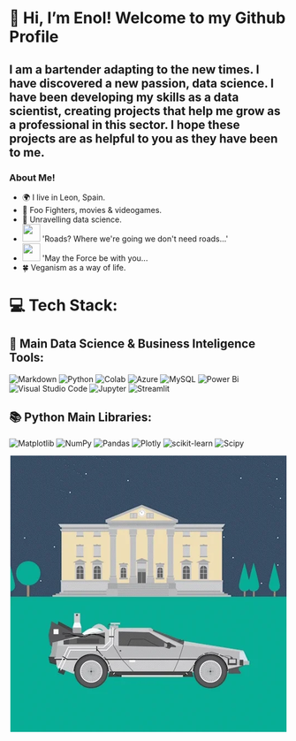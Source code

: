 # 👋 Hi, I’m Enol! Welcome to my Github Profile
## I am a bartender adapting to the new times. I have discovered a new passion, data science. I have been developing my skills as a data scientist, creating projects that help me grow as a professional in this sector. I hope these projects are as helpful to you as they have been to me.

### About Me!
- 🌍 I live in Leon, Spain.
- 🎸 Foo Fighters, movies & videogames.
- 👀 Unravelling data science.
- <img src=https://slackmojis.com/emojis/89734-delorean/download width="32" height="32"> 'Roads? Where we're going we don't need roads...'
- <img src=http://emojis.slackmojis.com/emojis/images/1482947228/1532/lightsaber.png width="32" height="32"> 'May the Force be with you...
- 🍀 Veganism as a way of life.


# 💻 Tech Stack:
## 🧠 Main Data Science & Business Inteligence Tools:
![Markdown](https://img.shields.io/badge/markdown-%23000000.svg?style=for-the-badge&logo=markdown&logoColor=white) ![Python](https://img.shields.io/badge/python-3670A0?style=for-the-badge&logo=python&logoColor=ffdd54) ![Colab](https://camo.githubusercontent.com/dd83d4a334eab7ada034c13747d9e2237182826d32e3fda6629740b6e02f18d8/68747470733a2f2f696d672e736869656c64732e696f2f62616467652f436f6c61622d4639414230303f7374796c653d666f722d7468652d6261646765266c6f676f3d676f6f676c65636f6c616226636f6c6f723d353235323532)  ![Azure](https://img.shields.io/badge/azure-%230072C6.svg?style=for-the-badge&logo=microsoftazure&logoColor=white) ![MySQL](https://img.shields.io/badge/mysql-4479A1.svg?style=for-the-badge&logo=mysql&logoColor=white) ![Power Bi](https://img.shields.io/badge/power_bi-F2C811?style=for-the-badge&logo=powerbi&logoColor=black) ![Visual Studio Code](https://camo.githubusercontent.com/513e03fc97acb466e27d445394532ade8d90363a266a4e8ff9526e2c49db0f67/68747470733a2f2f696d672e736869656c64732e696f2f62616467652f56697375616c5f53747564696f5f436f64652d3030373844343f7374796c653d666f722d7468652d6261646765266c6f676f3d76697375616c25323073747564696f253230636f6465266c6f676f436f6c6f723d7768697465) ![Jupyter](https://camo.githubusercontent.com/d102f36336d423527ee41f7c0bc360743b7544bb7304cf129abc3a75bccbeab6/68747470733a2f2f696d672e736869656c64732e696f2f62616467652f4a7570797465722d4633373632362e7376673f267374796c653d666f722d7468652d6261646765266c6f676f3d4a757079746572266c6f676f436f6c6f723d7768697465) ![Streamlit](https://camo.githubusercontent.com/b0e5e6e2ef04d3c81e5cd1b73cce965561d27409b0fcc9655ad0fcf076d24ebb/68747470733a2f2f696d672e736869656c64732e696f2f62616467652f53747265616d6c69742d4646344234422e7376673f7374796c653d666f722d7468652d6261646765266c6f676f3d53747265616d6c6974266c6f676f436f6c6f723d7768697465)
 
## 📚 Python Main Libraries:
![Matplotlib](https://img.shields.io/badge/Matplotlib-%23ffffff.svg?style=for-the-badge&logo=Matplotlib&logoColor=black) ![NumPy](https://img.shields.io/badge/numpy-%23013243.svg?style=for-the-badge&logo=numpy&logoColor=white) ![Pandas](https://img.shields.io/badge/pandas-%23150458.svg?style=for-the-badge&logo=pandas&logoColor=white) ![Plotly](https://img.shields.io/badge/Plotly-%233F4F75.svg?style=for-the-badge&logo=plotly&logoColor=white) ![scikit-learn](https://img.shields.io/badge/scikit--learn-%23F7931E.svg?style=for-the-badge&logo=scikit-learn&logoColor=white) ![Scipy](https://img.shields.io/badge/SciPy-%230C55A5.svg?style=for-the-badge&logo=scipy&logoColor=%white)

<center> <img src="giphy.webp"></center> <br><br>

